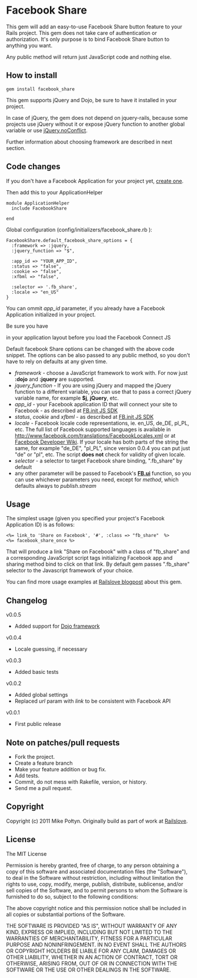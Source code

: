 # Facebook Share

This gem will add an easy-to-use Facebook Share button feature to your Rails project. This gem does not take care of authentication or authorization. It's only purpose is to bind Facebook Share button to anything you want.

Any public method will return just JavaScript code and nothing else.

## How to install

    gem install facebook_share

This gem supports jQuery and Dojo, be sure to have it installed in your project.

In case of jQuery, the gem does not depend on jquery-rails, because some projects use jQuery without it or expose jQuery function to another global variable or use [jQuery.noConflict](http://api.jquery.com/jQuery.noConflict).

Further information about choosing framework are described in next section.

## Code changes

If you don't have a Facebook Application for your project yet, [create one](http://www.facebook.com/developers/createapp.php).

Then add this to your ApplicationHelper

    module ApplicationHelper
      include FacebookShare
      
    end

Global configuration (config/initializers/facebook_share.rb ): 

    FacebookShare.default_facebook_share_options = {
      :framework => :jquery,
      :jquery_function => "$",

      :app_id => "YOUR_APP_ID",
      :status => "false",
      :cookie => "false",
      :xfbml => "false",

      :selector => '.fb_share',
      :locale => "en_US"
    }

You can ommit *app_id* parameter, if you already have a Facebook Application initialized in your project.

Be sure you have <div id="fb-root"></div> in your application layout before you load the Facebook Connect JS

Default facebook Share options can be changed with the above code snippet. The options can be also passed to any public method, so you don't have to rely on defaults at any given time.

* *framework* - choose a JavaScript framework to work with. For now just **:dojo** and **:jquery** are supported.
* *jquery_function* - If you are using jQuery and mapped the jQuery function to a different variable, you can use that to pass a correct jQuery variable name, for example **$j**, **jQuery**, etc.
* *app_id* - your Facebook application ID that will connect your site to Facebook - as described at [FB.init JS SDK](http://developers.facebook.com/docs/reference/javascript/fb.init/)
* *status*, *cookie* and *xfbml* - as described at [FB.init JS SDK](http://developers.facebook.com/docs/reference/javascript/fb.init/)
* *locale* - Facebook locale code representations, ie. en_US, de_DE, pl_PL, etc. The full list of Facebook supported languages is available in http://www.facebook.com/translations/FacebookLocales.xml or at [Facebook Developer Wiki](http://fbdevwiki.com/wiki/Locales). If your locale has both parts of the string the same, for example "de_DE", "pl_PL", since version 0.0.4 you can put just "de" or "pl", etc. The script **does not** check for validity of given locale.
* *selector* - a selector to target Facebook share binding, ".fb_share" by default
* any other parameter will be passed to Facebook's **[FB.ui](http://developers.facebook.com/docs/reference/javascript/fb.ui/)** function, so you can use whichever parameters you need, except for *method*, which defaults always to *publish.stream*

## Usage

The simplest usage (given you specified your project's Facebook Application ID) is as follows:

    <%= link_to 'Share on Facebook', '#', :class => "fb_share"  %>
    <%= facebook_share_once %>

That will produce a link "Share on Facebook" with a class of "fb_share" and a corresponding JavaScript script tags initializing Facebook app and sharing method bind to click on that link. By default gem passes ".fb_share" selector to the Javascript framework of your choice.

You can find more usage examples at [Railslove blogpost](http://railslove.com/weblog/2011/02/22/introducing-simple-facebook-share-gem/) about this gem.

## Changelog

v0.0.5

* Added support for [Dojo framework](http://dojotoolkit.org/)

v0.0.4

* Locale guessing, if necessary

v0.0.3

* Added basic tests

v0.0.2

* Added global settings
* Replaced *url* param with *link* to be consistent with Facebook API

v0.0.1

* First public release

## Note on patches/pull requests

* Fork the project.
* Create a feature branch
* Make your feature addition or bug fix.
* Add tests.
* Commit, do not mess with Rakefile, version, or history.
* Send me a pull request.

## Copyright

Copyright (c) 2011 Mike Połtyn. Originally build as part of work at [Railslove](http://railslove.com).

## License

The MIT License

Permission is hereby granted, free of charge, to any person obtaining a copy
of this software and associated documentation files (the "Software"), to deal
in the Software without restriction, including without limitation the rights
to use, copy, modify, merge, publish, distribute, sublicense, and/or sell
copies of the Software, and to permit persons to whom the Software is
furnished to do so, subject to the following conditions:

The above copyright notice and this permission notice shall be included in
all copies or substantial portions of the Software.

THE SOFTWARE IS PROVIDED "AS IS", WITHOUT WARRANTY OF ANY KIND, EXPRESS OR
IMPLIED, INCLUDING BUT NOT LIMITED TO THE WARRANTIES OF MERCHANTABILITY,
FITNESS FOR A PARTICULAR PURPOSE AND NONINFRINGEMENT. IN NO EVENT SHALL THE
AUTHORS OR COPYRIGHT HOLDERS BE LIABLE FOR ANY CLAIM, DAMAGES OR OTHER
LIABILITY, WHETHER IN AN ACTION OF CONTRACT, TORT OR OTHERWISE, ARISING FROM,
OUT OF OR IN CONNECTION WITH THE SOFTWARE OR THE USE OR OTHER DEALINGS IN
THE SOFTWARE.
